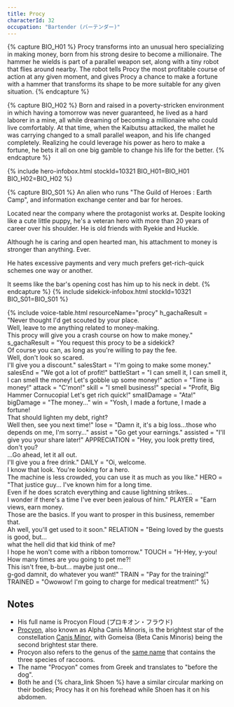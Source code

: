 ```yaml
---
title: Procy
characterId: 32
occupation: "Bartender (バーテンダー)"
---
```


{% capture BIO_H01 %}
Procy transforms into an unusual hero specializing in making money, born from his strong desire to become a millionaire. The hammer he wields is part of a parallel weapon set, along with a tiny robot that flies around nearby. The robot  tells Procy the most profitable course of action at any given moment, and gives Procy a chance to make a fortune with a hammer that transforms its shape to be more suitable for any given situation.
{% endcapture %}

{% capture BIO_H02 %}
Born and raised in a poverty-stricken environment in which having a tomorrow was never guaranteed, he lived as a hard laborer in a mine, all while dreaming of becoming a millionaire who could live comfortably. At that time, when the Kaibutsu attacked, the mallet he was carrying changed to a small parallel weapon, and his life changed completely. Realizing he could leverage his power as hero to make a fortune, he bets it all on one big gamble to change his life for the better.
{% endcapture %}

{% include hero-infobox.html stockId=10321 BIO_H01=BIO_H01 BIO_H02=BIO_H02 %}

{% capture BIO_S01 %}
An alien who runs "The Guild of Heroes : Earth Camp", and information exchange center and bar for heroes.

Located near the company where the protagonist works at. Despite looking like a cute little puppy, he's a veteran hero with more than 20 years of career over his shoulder. He is old friends with Ryekie and Huckle.

Although he is caring and open hearted man, his attachment to money is stronger than anything. Ever.

He hates excessive payments and very much prefers get-rich-quick schemes one way or another.

It seems like the bar's opening cost has him up to his neck in debt.
{% endcapture %}
{% include sidekick-infobox.html stockId=10321 BIO_S01=BIO_S01 %}

{% include voice-table.html resourceName="procy"
h_gachaResult = "Never thought I'd get scouted by your place.<br>Well, leave to me anything related to money-making.<br>This procy will give you a crash course on how to make money."
s_gachaResult = "You request this procy to be a sidekick?<br>Of course you can, as long as you're willing to pay the fee.<br>Well, don't look so scared.<br>I'll give you a discount."
salesStart = "I'm going to make some money."
salesEnd = "We got a lot of profit!"
battleStart = "I can smell it, I can smell it, I can smell the money! Let's gobble up some money!"
action = "Time is money!"
attack = "C'mon!"
skill = "I smell business!"
special = "Profit, Big Hammer Cornucopia! Let's get rich quick!"
smallDamage = "Ata!"
bigDamage = "The money..."
win = "Yosh, I made a fortune, I made a fortune!<br>That should lighten my debt, right?<br>Well then, see you next time!"
lose = "Damn it, it's a big loss...those who depends on me, I'm sorry..."
assist = "Go get your earnings."
assisted = "I'll give you your share later!"
APPRECIATION = "Hey, you look pretty tired, don't you?<br>...Go ahead, let it all out.<br>I'll give you a free drink."
DAILY = "Oi, welcome.<br>I know that look. You're looking for a hero.<br>The machine is less crowded, you can use it as much as you like."
HERO = "That justice guy... I've known him for a long time.<br>Even if he does scratch everything and cause lightning strikes…<br> I wonder if there's a time I've ever been jealous of him."
PLAYER = "Earn views, earn money.<br>Those are the basics. If you want to prosper in this business, remember that.<br>Ah well, you'll get used to it soon."
RELATION = "Being loved by the guests is good, but…<br>what the hell did that kid think of me?<br>I hope he won't come with a ribbon tomorrow."
TOUCH = "H-Hey, y-you! How many times are you going to pet me?!<br>This isn't free, b-but... maybe just one...<br>g-god damnit, do whatever you want!"
TRAIN = "Pay for the training!"
TRAINED = "Owowow! I'm going to charge for medical treatment!"
%}

## Notes

- His full name is Procyon Floud (プロキオン・フラウド)
- [Procyon](https://en.wikipedia.org/wiki/Procyon), also known as Alpha Canis Minoris, is the brightest star of the constellation [Canis Minor](https://en.wikipedia.org/wiki/Canis_Minor), with Gomeisa (Beta Canis Minoris) being the second brightest star there.
- Procyon also refers to the genus of the [same name](https://en.wikipedia.org/wiki/Procyon_(genus)) that contains the three species of raccoons.
- The name "Procyon" comes from Greek and translates to "before the dog".
- Both he and {% chara_link Shoen %} have a similar circular marking on their bodies; Procy has it on his forehead while Shoen has it on his abdomen.
